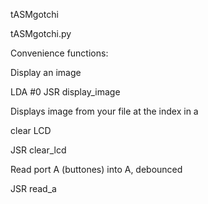 tASMgotchi

tASMgotchi.py <infile> <images> <outfile>

Convenience functions:

Display an image

LDA #0
JSR display_image

Displays image from your <images> file at the index in a

clear LCD

JSR clear_lcd

Read port A (buttones) into A, debounced

JSR read_a